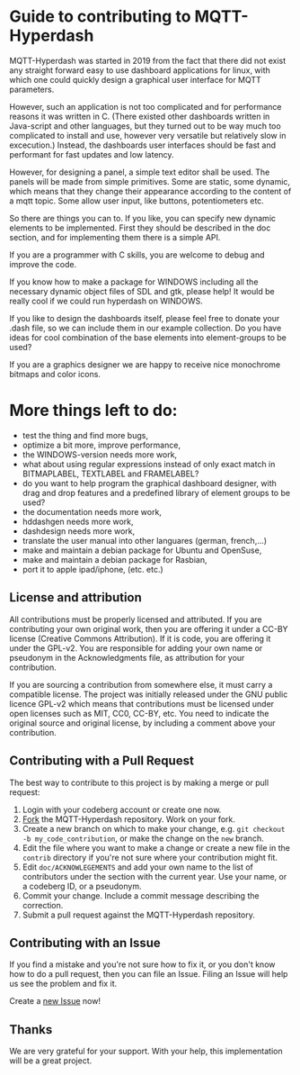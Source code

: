 Guide to contributing to MQTT-Hyperdash
=======================================

MQTT-Hyperdash was started in 2019 from the fact that there did not exist any 
straight forward easy to use dashboard applications for linux, with which one 
could quickly design a graphical user interface for MQTT parameters.

However, such an application is not too complicated and for performance 
reasons it was written in C. (There existed other dashboards written in 
Java-script and other languages, but they turned out to be way much too 
complicated to install and use, however very versatile but relatively 
slow in excecution.) Instead, the dashboards user interfaces should be fast
and performant for fast updates and low latency.

However, for designing a panel, a simple text editor shall be used. 
The panels will be made from simple primitives. Some are static, some dynamic, 
which means that they change their appearance according to the content of a 
mqtt topic. Some allow user input, like buttons, potentiometers etc.

So there are things you can to. If you like, you can specify new dynamic
elements to be implemented. First they should be described in the doc section,
and for  implementing them there is a simple API.

If you are a programmer with C skills, you are welcome to debug and improve the 
code.

If you know how to make a package for WINDOWS including all the necessary 
dynamic object files of SDL and gtk, please help! It would be really cool 
if we could run hyperdash on WINDOWS. 

If you like to design the dashboards itself, please feel free to donate 
your .dash file, so we can include them in our example collection. Do you have
ideas for cool combination of the base elements into element-groups to be used?

If you are a graphics designer we are happy to receive nice monochrome 
bitmaps and color icons. 


More things left to do:
=======================
- test the thing and find more bugs,
- optimize a bit more, improve performance,
- the WINDOWS-version needs more work,
- what about using regular expressions instead of only exact match in 
  BITMAPLABEL, TEXTLABEL and FRAMELABEL?
- do you want to help program the graphical dashboard designer, with drag and 
  drop features and a predefined library of element groups to be used?
- the documentation needs more work,
- hddashgen needs more work,
- dashdesign needs more work,
- translate the user manual into other languares (german, french,...)
- make and maintain a debian package for Ubuntu and OpenSuse, 
- make and maintain a debian package for Rasbian, 
- port it to apple ipad/iphone,
(etc. etc.)

## License and attribution

All contributions must be properly licensed and attributed. If you are
contributing your own original work, then you are offering it under a CC-BY
license (Creative Commons Attribution). If it is code, you are offering it under
the GPL-v2. You are responsible for adding your own name or pseudonym in the
Acknowledgments file, as attribution for your contribution.

If you are sourcing a contribution from somewhere else, it must carry a
compatible license. The project was initially released under the GNU public
licence GPL-v2 which means that contributions must be licensed under open
licenses such as MIT, CC0, CC-BY, etc. You need to indicate the original source
and original license, by including a comment above your contribution. 


## Contributing with a Pull Request

The best way to contribute to this project is by making a merge or pull request:

1. Login with your codeberg account or create one now.
2. [Fork](https://codeberg.org/kollo/MQTT-Hyperdash#fork-destination-box) 
   the MQTT-Hyperdash repository. Work on your fork.
3. Create a new branch on which to make your change, e.g.
   `git checkout -b my_code_contribution`, or make the change on the `new` branch.
4. Edit the file where you want to make a change or create a new file in the 
   `contrib` directory if you're not sure where your contribution might fit.
5. Edit `doc/ACKNOWLEGEMENTS` and add your own name to the list of contributors 
   under the section with the current year. Use your name, or a codeberg ID, or 
   a pseudonym.
6. Commit your change. Include a commit message describing the correction.
7. Submit a pull request against the MQTT-Hyperdash repository.



## Contributing with an Issue

If you find a mistake and you're not sure how to fix it, or you don't know how
to do a pull request, then you can file an Issue. Filing an Issue will help us
see the problem and fix it.

Create a [new Issue](https://codeberg.org/kollo/MQTT-Hyperdash/issues/new) now!



## Thanks

We are very grateful for your support. With your help, this implementation
will be a great project. 
